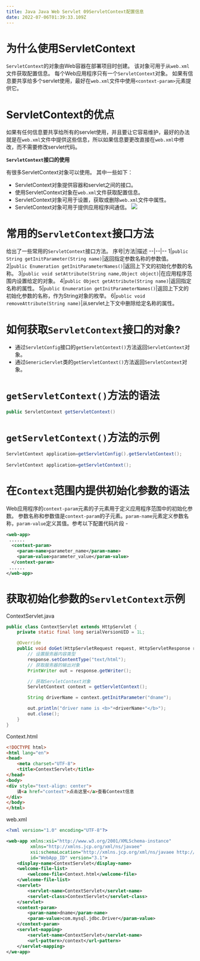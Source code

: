 ```yaml
---
title: Java Java Web Servlet 09ServletContext配置信息
date: 2022-07-06T01:39:33.109Z
---
```

# 为什么使用ServletContext
`ServletContext`的对象由Web容器在部署项目时创建。 该对象可用于从`web.xml`文件获取配置信息。 每个Web应用程序只有一个`ServletContext`对象。
如果有信息要共享给多个servlet使用，最好在`web.xml`文件中使用`<context-param>`元素提供它。

# ServletContext的优点
如果有任何信息要共享给所有的servlet使用，并且要让它容易维护，最好的办法就是在`web.xml`文件中提供这些信息，所以如果信息要更改直接在`web.xml`中修改，而不需要修改servlet代码。

**`ServletContext`接口的使用**

有很多ServletContext对象可以使用。 其中一些如下：
* ServletContext对象提供容器和servlet之间的接口。
* 使用ServletContext对象在`web.xml`文件获取配置信息。
* ServletContext对象可用于设置，获取或删除`web.xml`文件中属性。
* ServletContext对象可用于提供应用程序间通信。
![](../../../images/SevletContext的优点.jpg)

# 常用的`ServletContext`接口方法
给出了一些常用的`ServletContext`接口方法。
序号|方法|描述
--|--|--
1|`public String getInitParameter(String name)`|返回指定参数名称的参数值。
2|`public Enumeration getInitParameterNames()`|返回上下文的初始化参数的名称。
3|`public void setAttribute(String name,Object object)`|在应用程序范围内设置给定的对象。
4|`public Object getAttribute(String name)`|返回指定名称的属性。
5|`public Enumeration getInitParameterNames()`|返回上下文的初始化参数的名称，作为String对象的枚举。
6|`public void removeAttribute(String name)`|从servlet上下文中删除给定名称的属性。

# 如何获取`ServletContext`接口的对象?
 * 通过`ServletConfig`接口的`getServletContext()`方法返回`ServletContext`对象。
 * 通过`GenericServlet`类的`getServletContext()`方法返回`ServletContext`对象。

# `getServletContext()`方法的语法
~~~java
public ServletContext getServletContext()
~~~
# `getServletContext()`方法的示例
~~~java
ServletContext application=getServletConfig().getServletContext();  
 
ServletContext application=getServletContext();
~~~
# 在`Context`范围内提供初始化参数的语法
Web应用程序的`context-param`元素的子元素用于定义应用程序范围中的初始化参数。 参数名称和参数值是`context-param`的子元素。`param-name`元素定义参数名称，`param-value`定义其值。参考以下配置代码片段 -
~~~xml
<web-app>  
 ......  
  <context-param>  
    <param-name>parameter_name</param-name>  
    <param-value>parameter_value</param-value>  
  </context-param>
 ......  
</web-app>
~~~

# 获取初始化参数的`ServletContext`示例

ContextServlet.java
~~~java
public class ContextServlet extends HttpServlet {
    private static final long serialVersionUID = 1L;

    @Override
    public void doGet(HttpServletRequest request, HttpServletResponse response) throws IOException {
        // 设置服务器内容类型
        response.setContentType("text/html");
        // 获取服务器的输出对象
        PrintWriter out = response.getWriter();

        // 获取ServletContext对象
        ServletContext context = getServletContext();

        String driverName = context.getInitParameter("dname");

        out.println("driver name is <b>"+driverName+"</b>");
        out.close();
    }
}
~~~

Context.html
~~~html
<!DOCTYPE html>
<html lang="en">
<head>
    <meta charset="UTF-8">
    <title>ContextServlet</title>
</head>
<body>
<div style="text-align: center">
    请<a href="context">点击这里</a>查看Context信息
</div>
</body>
</html>
~~~

web.xml
~~~xml
<?xml version="1.0" encoding="UTF-8"?>

<web-app xmlns:xsi="http://www.w3.org/2001/XMLSchema-instance"
         xmlns="http://xmlns.jcp.org/xml/ns/javaee"
         xsi:schemaLocation="http://xmlns.jcp.org/xml/ns/javaee http://xmlns.jcp.org/xml/ns/javaee/web-app_3_1.xsd"
         id="WebApp_ID" version="3.1">
    <display-name>ContextServlet</display-name>
    <welcome-file-list>
        <welcome-file>Context.html</welcome-file>
    </welcome-file-list>
    <servlet>
        <servlet-name>ContextServlet</servlet-name>
        <servlet-class>ContextServlet</servlet-class>
    </servlet>
    <context-param>
        <param-name>dname</param-name>
        <param-value>com.mysql.jdbc.Driver</param-value>
    </context-param>
    <servlet-mapping>
        <servlet-name>ContextServlet</servlet-name>
        <url-pattern>/context</url-pattern>
    </servlet-mapping>
</we-app>
~~~



